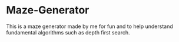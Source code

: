 # Maze-Generator
This is a maze generator made by me for fun and to help understand fundamental algorithms such as depth first search.
